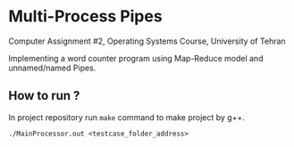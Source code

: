 # Multi-Process Pipes
Computer Assignment #2, Operating Systems Course, University of Tehran

Implementing a word counter program using Map-Reduce model and unnamed/named Pipes.

## How to run ?
In project repository run `make` command to make project by g++.

```
./MainProcessor.out <testcase_folder_address>
```
